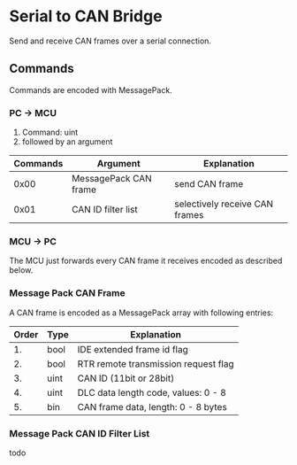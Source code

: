 # Serial to CAN Bridge

Send and receive CAN frames over a serial connection.

## Commands
Commands are encoded with MessagePack.

### PC -> MCU

1. Command: uint
2. followed by an argument

Commands | Argument              | Explanation
-------- | --------------------- | ------------------------------
0x00     | MessagePack CAN frame | send CAN frame
0x01     | CAN ID filter list    | selectively receive CAN frames

### MCU -> PC

The MCU just forwards every CAN frame it receives encoded as described below.

### Message Pack CAN Frame

A CAN frame is encoded as a MessagePack array with following entries:

Order | Type | Explanation
----- | ---- | -----------------------------------
1.    | bool | IDE extended frame id flag
2.    | bool | RTR remote transmission request flag
3.    | uint | CAN ID (11bit or 28bit)
4.    | uint | DLC data length code, values: 0 - 8
5.    | bin  | CAN frame data, length: 0 - 8 bytes

### Message Pack CAN ID Filter List

todo
